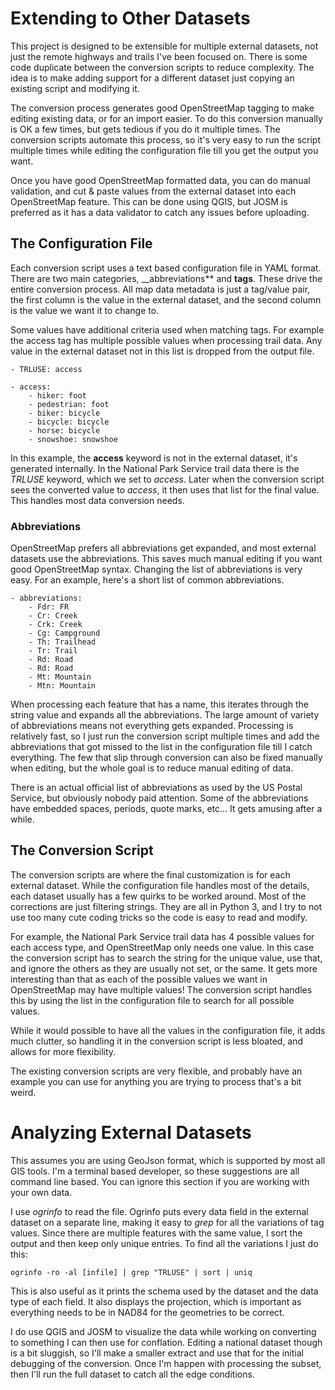 # Extending to Other Datasets

This project is designed to be extensible for multiple external
datasets, not just the remote highways and trails I've been focused
on. There is some code duplicate between the conversion scripts to
reduce complexity. The idea is to make adding support for a different
dataset just copying an existing script and modifying it.

The conversion process generates good OpenStreetMap tagging to make
editing existing data, or for an import easier. To do this conversion
manually is OK a few times, but gets tedious if you do it multiple
times. The conversion scripts automate this process, so it's very easy
to run the script multiple times while editing the configuration file
till you get the output you want.

Once you have good OpenStreetMap formatted data, you can do manual
validation, and cut & paste values from the external dataset into each
OpenStreetMap feature. This can be done using QGIS, but JOSM is
preferred as it has a data validator to catch any issues before
uploading.

## The Configuration File

Each conversion script uses a text based configuration file in YAML
format. There are two main categories, __abbreviations** and
**tags**. These drive the entire conversion process. All map data
metadata is just a tag/value pair, the first column is the value in
the external dataset, and the second column is the value we want it to
change to.

Some values have additional criteria used when matching tags. For
example the access tag has multiple possible values when processing
trail data. Any value in the external dataset not in this list is
dropped from the output file.

	- TRLUSE: access

	- access:
		- hiker: foot
		- pedestrian: foot
		- biker: bicycle
		- bicycle: bicycle
		- horse: bicycle
		- snowshoe: snowshoe

In this example, the **access** keyword is not in the external
dataset, it's generated internally. In the National Park Service trail
data there is the *TRLUSE* keyword, which we set to *access*. Later
when the conversion script sees the converted value to *access*, it
then uses that list for the final value. This handles most data
conversion needs.

### Abbreviations

OpenStreetMap prefers all abbreviations get expanded, and most
external datasets use the abbreviations. This saves much manual
editing if you want good OpenStreetMap syntax. Changing the list of
abbreviations is very easy. For an example, here's a short list of
common abbreviations.

	- abbreviations:
		- Fdr: FR
		- Cr: Creek
		- Crk: Creek
		- Cg: Campground
		- Th: Trailhead
		- Tr: Trail
		- Rd: Road
		- Rd: Road
		- Mt: Mountain 
		- Mtn: Mountain

When processing each feature that has a name, this iterates through
the string value and expands all the abbreviations. The large amount
of variety of abbreviations means not everything gets
expanded. Processing is relatively fast, so I just run the conversion
script multiple times and add the abbreviations that got missed to the
list in the configuration file till I catch everything. The few that
slip through conversion can also be fixed manually when editing, but
the whole goal is to reduce manual editing of data.

There is an actual official list of abbreviations as used by the US
Postal Service, but obviously nobody paid attention. Some of the
abbreviations have embedded spaces, periods, quote marks, etc... It
gets amusing after a while.

## The Conversion Script

The conversion scripts are where the final customization is for each
external dataset. While the configuration file handles most of the
details, each dataset usually has a few quirks to be worked
around. Most of the corrections are just filtering strings. They are
all in Python 3, and I try to not use too many cute coding tricks
so the code is easy to read and modify.

For example, the National Park Service trail data has 4 possible
values for each access type, and OpenStreetMap only needs one
value. In this case the conversion script has to search the string for
the unique value, use that, and ignore the others as they are usually
not set, or the same. It gets more interesting than that as each of
the possible values we want in OpenStreetMap may have multiple
values! The conversion script handles this by using the list in the
configuration file to search for all possible values.

While it would possible to have all the values in the configuration
file, it adds much clutter, so handling it in the conversion script is
less bloated, and allows for more flexibility.

The existing conversion scripts are very flexible, and probably have
an example you can use for anything you are trying to process that's
a bit weird.

# Analyzing External Datasets

This assumes you are using GeoJson format, which is supported by most
all GIS tools. I'm a terminal based developer, so these suggestions
are all command line based. You can ignore this section if you are
working with your own data.

I use *ogrinfo* to read the file. Ogrinfo puts every data field in
the external dataset on a separate line, making it easy to *grep* for
all the variations of tag values. Since there are multiple features
with the same value, I sort the output and then keep only unique
entries. To find all the variations I just do this:

	ogrinfo -ro -al [infile] | grep "TRLUSE" | sort | uniq 

This is also useful as it prints the schema used by the dataset and
the data type of each field. It also displays the projection, which is
important as everything needs to be in NAD84 for the geometries to be
correct.

I do use QGIS and JOSM to visualize the data while working on
converting to something I can then use for conflation. Editing a
national dataset though is a bit sluggish, so I'll make a smaller
extract and use that for the initial debugging of the
conversion. Once I'm happen with processing the subset, then I'll run
the full dataset to catch all the edge conditions.
